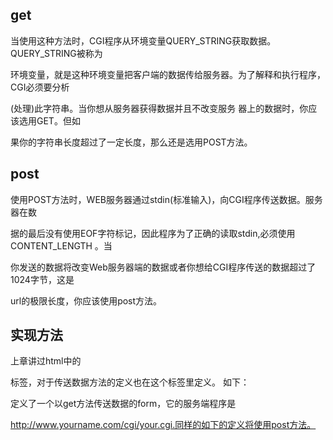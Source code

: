 ## get
当使用这种方法时，CGI程序从环境变量QUERY_STRING获取数据。QUERY_STRING被称为

环境变量，就是这种环境变量把客户端的数据传给服务器。为了解释和执行程序，CGI必须要分析

(处理)此字符串。当你想从服务器获得数据并且不改变服务 器上的数据时，你应该选用GET。但如

果你的字符串长度超过了一定长度，那么还是选用POST方法。

## post
使用POST方法时，WEB服务器通过stdin(标准输入)，向CGI程序传送数据。服务器在数

据的最后没有使用EOF字符标记，因此程序为了正确的读取stdin,必须使用CONTENT_LENGTH 。当

你发送的数据将改变Web服务器端的数据或者你想给CGI程序传送的数据超过了1024字节，这是

url的极限长度，你应该使用post方法。

## 实现方法
上章讲过html中的<Form>标签，对于传送数据方法的定义也在这个标签里定义。 如下：

<form name="guyi' form" action="http://www.yourname.com/cgi/your.cgi" method=GET>

定义了一个以get方法传送数据的form，它的服务端程序是

http://www.yourname.com/cgi/your.cgi.同样的如下的定义将使用post方法。

<form method=post>
